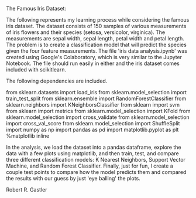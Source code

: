 The Famous Iris Dataset:

The following represents my learning process while considering the famous iris dataset.  The dataset consists of 150 samples of various measurements of iris flowers and their species (setosa, versicolor, virginica).  The measurements are sepal width, sepal length, petal width and petal length.  The problem is to create a classification model that will predict the species given the four feature measurements.  The file 'iris data analysis.ipynb' was created using Google's Colaboratory, which is very similar to the Jupyter Notebook.  The file should run easily in either and the iris dataset comes included with scikitlearn.

The following dependencies are included.

from sklearn.datasets import load_iris
from sklearn.model_selection import train_test_split
from sklearn.ensemble import RandomForestClassifier
from sklearn.neighbors import KNeighborsClassifier
from sklearn import svm
from sklearn import metrics
from sklearn.model_selection import KFold
from sklearn.model_selection import cross_validate
from sklearn.model_selection import cross_val_score
from sklearn.model_selection import ShuffleSplit
import numpy as np
import pandas as pd
import matplotlib.pyplot as plt
%matplotlib inline

In the analysis, we load the dataset into a pandas dataframe, explore the data with a few plots using matplotlib, and then train, test, and compare three different classification models: K Nearest Neighbors, Support Vector Machine, and Random Forest Classifier.  Finally, just for fun, I create a couple test points to compare how the model predicts them and compared the results with our guess by just 'eye balling' the plots.

Robert R. Gastler
